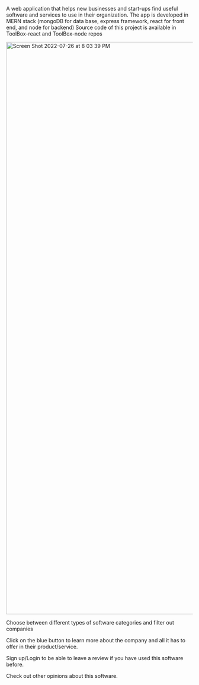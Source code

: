 A web application that helps new businesses and start-ups find useful software and services to use in their organization.
The app is developed in MERN stack (mongoDB for data base, express framework, react for front end, and node for backend)
Source code of this project is available in ToolBox-react and ToolBox-node repos

<img width="1545" alt="Screen Shot 2022-07-26 at 8 03 39 PM" src="https://user-images.githubusercontent.com/68251969/181133410-6bd9c253-56cd-4914-8e1b-39ba2c693893.png">

Choose between different types of software categories and filter out companies




Click on the blue button to learn more about the company and all it has to offer in their product/service.




Sign up/Login to be able to leave a review if you have used this software before.




Check out other opinions about this software.
